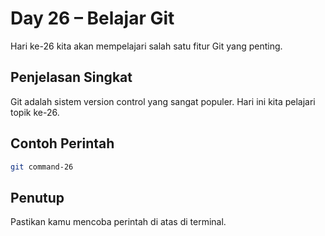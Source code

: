 # Day 26 – Belajar Git

Hari ke-26 kita akan mempelajari salah satu fitur Git yang penting.

## Penjelasan Singkat

Git adalah sistem version control yang sangat populer. Hari ini kita pelajari topik ke-26.

## Contoh Perintah

```bash
git command-26
```

## Penutup

Pastikan kamu mencoba perintah di atas di terminal.
